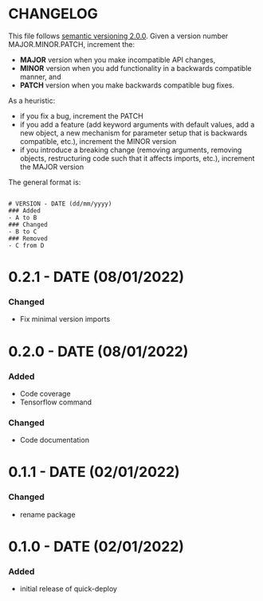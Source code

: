 # CHANGELOG

This file follows [semantic versioning 2.0.0](https://semver.org/). Given a version number MAJOR.MINOR.PATCH, increment
the:

- **MAJOR** version when you make incompatible API changes,
- **MINOR** version when you add functionality in a backwards compatible manner, and
- **PATCH** version when you make backwards compatible bug fixes.

As a heuristic:

- if you fix a bug, increment the PATCH
- if you add a feature (add keyword arguments with default values, add a new object, a new mechanism for parameter setup
  that is backwards compatible, etc.), increment the MINOR version
- if you introduce a breaking change (removing arguments, removing objects, restructuring code such that it affects
  imports, etc.), increment the MAJOR version

The general format is:

```

# VERSION - DATE (dd/mm/yyyy)
### Added
- A to B
### Changed
- B to C
### Removed
- C from D

```
# 0.2.1 - DATE (08/01/2022)

### Changed
- Fix minimal version imports 

# 0.2.0 - DATE (08/01/2022)

### Added
- Code coverage
- Tensorflow command

### Changed
- Code documentation

# 0.1.1 - DATE (02/01/2022)

### Changed

- rename package

# 0.1.0 - DATE (02/01/2022)

### Added

- initial release of quick-deploy
